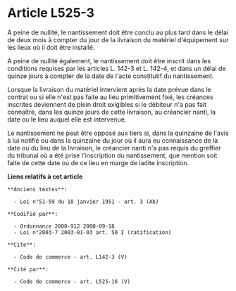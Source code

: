 # Article L525-3

A peine de nullité, le nantissement doit être conclu au plus tard dans le délai de deux mois à compter du jour de la
livraison du matériel d'équipement sur les lieux où il doit être installé. 

A peine de nullité également, le nantissement doit être inscrit dans les conditions requises par les articles L. 142-3 et L.
142-4, et dans un délai de quinze jours à compter de la date de l'acte constitutif du nantissement. 

Lorsque la livraison du matériel intervient après la date prévue dans le contrat ou si elle n'est pas faite au lieu
primitivement fixé, les créances inscrites deviennent de plein droit exigibles si le débiteur n'a pas fait connaître, dans
les quinze jours de cette livraison, au créancier nanti, la date ou le lieu auquel elle est intervenue. 

Le nantissement ne peut être opposé aux tiers si, dans la quinzaine de l'avis à lui notifié ou dans la quinzaine du jour où
il aura eu connaissance de la date ou du lieu de la livraison, le créancier nanti n'a pas requis du greffier du tribunal où a
été prise l'inscription du nantissement, que mention soit faite de cette date ou de ce lieu en marge de ladite inscription.

**Liens relatifs à cet article**

	**Anciens textes**:

	  - Loi n°51-59 du 18 janvier 1951 - art. 3 (Ab)

	**Codifié par**:

	  - Ordonnance 2000-912 2000-09-18
	  - Loi n°2003-7 2003-01-03 art. 50 I (ratification)

	**Cite**:

	  - Code de commerce - art. L142-3 (V)

	**Cité par**:

	  - Code de commerce - art. L525-16 (V)
